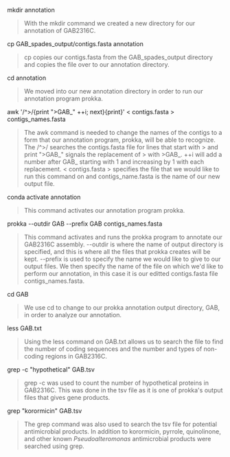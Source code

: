 mkdir annotation
>With the mkdir command we created a new directory for our annotation of GAB2316C.

cp GAB_spades_output/contigs.fasta annotation
>cp copies our contigs.fasta from the GAB_spades_output directory and copies the file over to our annotation directory.

cd annotation
>We moved into our new annotation directory in order to run our annotation program prokka.

awk '/^>/{print ">GAB_" ++i; next}{print}' < contigs.fasta > contigs_names.fasta
>The awk command is needed to change the names of the contigs to a form that our annotation program, prokka, will be able to recognize. The /^>/ searches the contigs.fasta file for lines that start with > and print ">GAB_" signals the replacement of > with >GAB_. ++i will add a number after GAB_ starting with 1 and increasing by 1 with each replacement. < contigs.fasta > specifies the file that we would like to run this command on and contigs_name.fasta is the name of our new output file.

conda activate annotation
>This command activates our annotation program prokka.

prokka --outdir GAB --prefix GAB contigs_names.fasta
>This command activates and runs the prokka program to annotate our GAB2316C assembly. --outdir is where the name of output directory is specified, and this is where all the files that prokka creates will be kept. --prefix is used to specify the name we would like to give to our output files. We then specify the name of the file on which we'd like to perform our annotation, in this case it is our editted contigs.fasta file contigs_names.fasta.

cd GAB
>We use cd to change to our prokka annotation output directory, GAB, in order to analyze our annotation.

less GAB.txt
>Using the less command on GAB.txt allows us to search the file to find the number of coding sequences and the number and types of non-coding regions in GAB2316C.

grep -c "hypothetical" GAB.tsv
>grep -c was used to count the number of hypothetical proteins in GAB2316C. This was done in the tsv file as it is one of prokka's output files that gives gene products.

grep "korormicin" GAB.tsv
>The grep command was also used to search the tsv file for potential antimicrobial products. In addition to korormicin, pyrrole, quinolinone, and other known *Pseudoalteromonas* antimicrobial products were searched using grep. 
